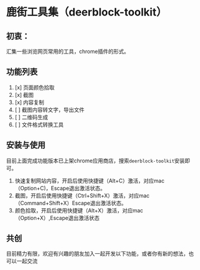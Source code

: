 # 鹿街工具集（deerblock-toolkit）

## 初衷：

汇集一些浏览网页常用的工具，chrome插件的形式。

## 功能列表

1. [x] 页面颜色拾取
2. [x] 截图
3. [x] 内容复制
4. [ ] 截图内容转文字，导出文件
5. [ ] 二维码生成
6. [ ] 文件格式转换工具

## 安装与使用
目前上面完成功能版本已上架chrome应用商店，搜索`deerblock-toolkit`安装即可。

1. 快速复制网站内容，开启后使用快捷键（Alt+C）激活，对应mac（Option+C)，Escape退出激活状态。
2. 截图，开启后使用快捷键（Ctrl+Shift+X）激活，对应mac（Command+Shift+X）Escape退出激活状态。
3. 颜色拾取，开启后使用快捷键（Alt+X）激活，对应mac（Option+X）,Escape退出激活状态

## 共创

目前精力有限，欢迎有兴趣的朋友加入一起开发以下功能，或者你有新的想法，也可以一起交流




